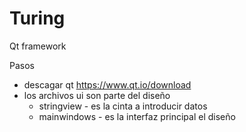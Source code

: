 # Turing
Qt framework


Pasos 

- descagar qt https://www.qt.io/download
- los archivos ui son parte del diseño 
    - stringview - es la cinta a introducir datos
    - mainwindows - es la interfaz principal el diseño
